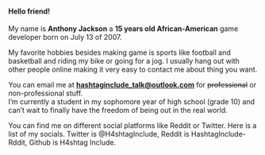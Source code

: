 #### Hello friend! 
My name is **Anthony Jackson** a **15 years old African-American** game developer born on July 13 of 2007.  

My favorite hobbies besides making game is sports like football and basketball and riding my bike or going for a jog. I usually hang out with other people online making it very easy to contact me about thing you want.  

You can email me at **hashtaginclude_talk@outlook.com** for ~~professional~~ or non-professional stuff.  
I’m currently a student in my sophomore year of high school (grade 10) and can’t wait to finally have the freedom of being out in the real world.  

You can find me on different social platforms like Reddit or Twitter. Here is a list of my socials. Twitter is @H4shtagInclude, Reddit is HashtagInclude-Rddit, Github is H4shtag Include.
